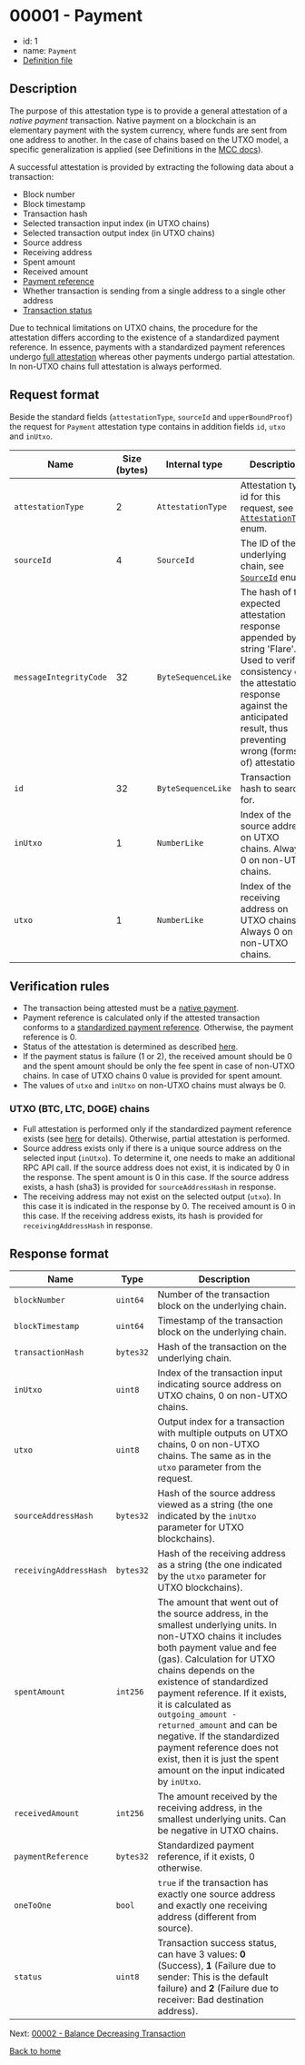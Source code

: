 # 00001 - Payment

- id: 1
- name: `Payment`
- [Definition file](https://github.com/flare-foundation/attestation-client/blob/main/lib/verification/attestation-types/t-00001-payment.ts)

## Description

The purpose of this attestation type is to provide a general attestation of a _native payment_  transaction. Native payment on a blockchain is an elementary payment with the system currency, where funds are sent from one address to another. In the case of chains based on the UTXO model, a specific generalization is applied (see Definitions in the [MCC docs](https://github.com/flare-foundation/multi-chain-client/tree/main/docs/definitions)).

A successful attestation is provided by extracting the following data about a transaction:

- Block number
- Block timestamp
- Transaction hash
- Selected transaction input index (in UTXO chains)
- Selected transaction output index (in UTXO chains)
- Source address
- Receiving address
- Spent amount
- Received amount
- [Payment reference](https://github.com/flare-foundation/multi-chain-client/blob/main/docs/definitions/payment-reference.md)
- Whether transaction is sending from a single address to a single other address
- [Transaction status](https://github.com/flare-foundation/multi-chain-client/blob/main/docs/definitions/transaction-status.md)

Due to technical limitations on UTXO chains, the procedure for the attestation differs according to the existence of a standardized payment reference. In essence, payments with a standardized payment references undergo [full attestation](https://github.com/flare-foundation/multi-chain-client/blob/main/docs/definitions/account-based-vs-utxo-chains.md) whereas other payments undergo partial attestation. In non-UTXO chains full attestation is always performed.

## Request format

Beside the standard fields (`attestationType`, `sourceId` and `upperBoundProof`) the request for `Payment` attestation type contains in addition fields `id`, `utxo` and `inUtxo`.

| Name                   | Size (bytes) | Internal type      | Description                                                                  |
| ---------------------- | ------------ | ------------------ | ---------------------------------------------------------------------------- |
| `attestationType`      | 2            | `AttestationType`  | Attestation type id for this request, see [`AttestationType`](./enums.md#attestation-type) enum.            |
| `sourceId`             | 4            | `SourceId`         | The ID of the underlying chain, see [`SourceId`](./enums.md#source-id) enum.                         |
| `messageIntegrityCode` | 32           | `ByteSequenceLike` | The hash of the expected attestation response appended by string 'Flare'. Used to verify consistency of the attestation response against the anticipated result, thus preventing wrong (forms of) attestations. |
| `id`                   | 32           | `ByteSequenceLike` | Transaction hash to search for.                                              |
| `inUtxo`               | 1            | `NumberLike`       | Index of the source address on UTXO chains. Always 0 on non-UTXO chains.     |
| `utxo`                 | 1            | `NumberLike`       | Index of the receiving address on UTXO chains. Always 0 on non-UTXO chains.  |

## Verification rules

- The transaction being attested must be a [native payment](https://github.com/flare-foundation/multi-chain-client/blob/main/docs/definitions/native-payment.md).
- Payment reference is calculated only if the attested transaction conforms to a [standardized payment reference](https://github.com/flare-foundation/multi-chain-client/blob/main/docs/definitions/payment-reference.md). Otherwise, the payment reference is 0.
- Status of the attestation is determined as described [here](https://github.com/flare-foundation/multi-chain-client/blob/main/docs/definitions/transaction-status.md).
- If the payment status is failure (1 or 2), the received amount should be 0 and the spent amount should be only the fee spent in case of non-UTXO chains. In case of UTXO chains 0 value is provided for spent amount.
- The values of `utxo` and `inUtxo` on non-UTXO chains must always be 0.

### UTXO (BTC, LTC, DOGE) chains

- Full attestation is performed only if the standardized payment reference exists (see [here](https://github.com/flare-foundation/multi-chain-client/blob/main/docs/definitions/account-based-vs-utxo-chains.md) for details). Otherwise, partial attestation is performed.
- Source address exists only if there is a unique source address on the selected input (`inUtxo`). To determine it, one needs to make an additional RPC API call. If the source address does not exist, it is indicated by 0 in the response. The spent amount is 0 in this case. If the source address exists, a hash (sha3) is provided for `sourceAddressHash` in response.
- The receiving address may not exist on the selected output (`utxo`). In this case it is indicated in the response by 0. The received amount is 0 in this case. If the receiving address exists, its hash is provided for `receivingAddressHash` in response.

## Response format

| Name                   | Type         | Description                                                 |
| ---------------------- | ------------ | ----------------------------------------------------------- |
| `blockNumber`          | `uint64`     | Number of the transaction block on the underlying chain.    |
| `blockTimestamp`       | `uint64`     | Timestamp of the transaction block on the underlying chain. |
| `transactionHash`      | `bytes32`    | Hash of the transaction on the underlying chain.            |
| `inUtxo`               | `uint8`      | Index of the transaction input indicating source address on UTXO chains, 0 on non-UTXO chains. |
| `utxo`                 | `uint8`      | Output index for a transaction with multiple outputs on UTXO chains, 0 on non-UTXO chains. The same as in the `utxo` parameter from the request. |
| `sourceAddressHash`    | `bytes32`    | Hash of the source address viewed as a string (the one indicated by the `inUtxo` parameter for UTXO blockchains). |
| `receivingAddressHash` | `bytes32`    | Hash of the receiving address as a string (the one indicated by the `utxo` parameter for UTXO blockchains). |
| `spentAmount`          | `int256`     | The amount that went out of the source address, in the smallest underlying units. In non-UTXO chains it includes both payment value and fee (gas). Calculation for UTXO chains depends on the existence of standardized payment reference. If it exists, it is calculated as `outgoing_amount - returned_amount` and can be negative. If the standardized payment reference does not exist, then it is just the spent amount on the input indicated by `inUtxo`. |
| `receivedAmount`       | `int256`     | The amount received by the receiving address, in the smallest underlying units. Can be negative in UTXO chains. |
| `paymentReference`     | `bytes32`    | Standardized payment reference, if it exists, 0 otherwise. |
| `oneToOne`             | `bool`       | `true` if the transaction has exactly one source address and exactly one receiving address (different from source). |
| `status`               | `uint8`      | Transaction success status, can have 3 values: **0** (Success), **1** (Failure due to sender: This is the default failure) and **2** (Failure due to receiver: Bad destination address). |

Next: [00002 - Balance Decreasing Transaction](./00002-balance-decreasing-transaction.md)

[Back to home](../README.md)
